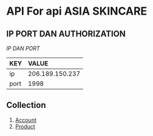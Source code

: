 # API For api ASIA SKINCARE

## IP PORT DAN AUTHORIZATION

*IP DAN PORT*

| KEY          | VALUE            |
| ------------ | :--------------- |
| ip           | 206.189.150.237  |
| port         | 1998             |

## Collection
1. [Account](readme/account.md)
2. [Product](readme/product.md)